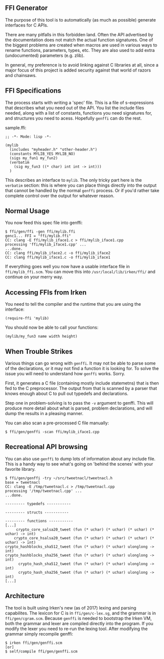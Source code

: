 FFI Generator
-------------

The purpose of this tool is to automatically (as much as possible)
generate interfaces for C APIs.

There are many pitfalls in this forbidden land.  Often the API advertised
by the documentation does not match the actual function signatures.  One
of the biggest problems are created when macros are used in various ways
to rename functions, parameters, types, etc.  They are also used to add
extra (undocumented) parameters (e.g. zlib).

In general, my preference is to avoid linking against C libraries at all,
since a major focus of this project is added security against that world
of razors and chainsaws.

FFI Specifications
------------------

The process starts with writing a 'spec' file.  This is a file of s-expressions
that describes what you need out of the API.  You list the include files needed,
along with a list of constants, functions you need signatures for, and structures
you need to acess.  Hopefully `genffi` can do the rest.

sample.ffi:

    ;; -*- Mode: lisp -*-

    (mylib
      (includes "myheader.h" "other-header.h")
      (constants MYLIB_YES MYLIB_NO)
      (sigs my_fun1 my_fun2)
      (verbatim
        (sig my_fun3 ((* char) int int -> int)))
      )

This describes an interface to `mylib`.  The only tricky part here is
the `verbatim` section: this is where you can place things directly into
the output that cannot be handled by the normal `genffi` process.  Or if
you'd rather take complete control over the output for whatever reason.


Normal Usage
------------

You now feed this spec file into genffi:

    $ ffi/gen/ffi -gen ffi/mylib.ffi
    genc1... FFI = "ffi/mylib.ffi"
    CC: clang -E ffi/mylib_iface1.c > ffi/mylib_iface1.cpp
    processing 'ffi/mylib_iface1.cpp' ...
    ...done.
    CC: clang ffi/mylib_iface2.c -o ffi/mylib_iface2
    CC: clang ffi/mylib_iface1.c -o ffi/mylib_iface1

If everything goes well you now have a usable interface file in
`ffi/mylib_ffi.scm`.  You can move this into `/usr/local/lib/irken/ffi/`
and continue on your merry way.

Accessing FFIs from Irken
-------------------------

You need to tell the compiler and the runtime that you are using the interface:

    (require-ffi 'mylib)

You should now be able to call your functions:

    (mylib/my_fun3 name width height)

When Trouble Strikes
--------------------

Various things can go wrong with `genffi`.  It may not be able to parse
some of the declarations, or it may not find a function it is looking for.
To solve the issue you will need to understand how `genffi` works.  Sorry.

First, it generates a C file (containing mostly include statemetns) that is
then fed to the C preprocessor.  The output from that is scanned by a parser
that knows enough about C to pull out typedefs and declarations.

Step one in problem-solving is to pass the `-v` argument to genffi.  This will
produce more detail about what is parsed, problem declarations, and will dump
the results in a pleasing manner.

You can also scan a pre-processed C file manually:

    $ ffi/gen/genffi -scan ffi/mylib_iface1.cpp

Recreational API browsing
-------------------------

You can also use `genffi` to dump lots of information about any
include file.  This is a handy way to see what's going on 'behind the
scenes' with your favorite library.


    $ ffi/gen/genffi -try ~/src/tweetnacl/tweetnacl.h
    base = tweetnacl
    CC: clang -E /tmp/tweetnacl.c > /tmp/tweetnacl.cpp
    processing '/tmp/tweetnacl.cpp' ...
    ...done.

    --------- typedefs -----------

    --------- structs -----------

    --------- functions -----------
    [...]
         crypto_core_salsa20_tweet (fun (* uchar) (* uchar) (* uchar) (* uchar) -> int)
        crypto_core_hsalsa20_tweet (fun (* uchar) (* uchar) (* uchar) (* uchar) -> int)
    crypto_hashblocks_sha512_tweet (fun (* uchar) (* uchar) ulonglong -> int)
    crypto_hashblocks_sha256_tweet (fun (* uchar) (* uchar) ulonglong -> int)
          crypto_hash_sha512_tweet (fun (* uchar) (* uchar) ulonglong -> int)
          crypto_hash_sha256_tweet (fun (* uchar) (* uchar) ulonglong -> int)
    [...]


Architecture
------------

The tool is built using Irken's new (as of 2017) lexing and parsing capabilites.
The lexicon for C is in `ffi/gen/c-lex.sg`, and the grammar is in `ffi/gen/cgram.scm`.
Because `genffi` is needed to bootstrap the Irken VM, both the grammar and lexer are
compiled directly into the program.  If you modify the lexer you need to re-run
the lexing tool.  After modifying the grammar simply recompile genffi:

    $ irken ffi/gen/genffi.scm
    [or]
    $ self/compile ffi/gen/genffi.scm
